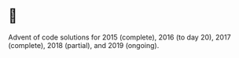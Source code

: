 # 🎄

Advent of code solutions for 2015 (complete), 2016 (to day 20), 2017
(complete), 2018 (partial), and 2019 (ongoing).
